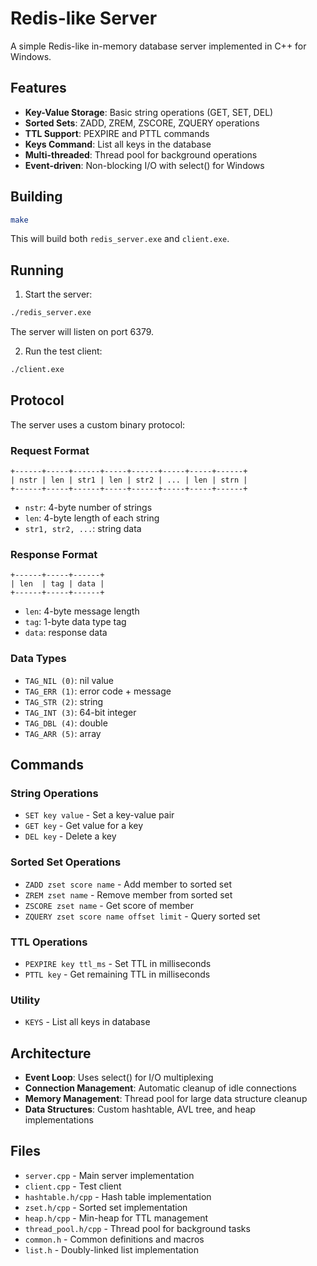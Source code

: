 # Redis-like Server

A simple Redis-like in-memory database server implemented in C++ for Windows.

## Features

- **Key-Value Storage**: Basic string operations (GET, SET, DEL)
- **Sorted Sets**: ZADD, ZREM, ZSCORE, ZQUERY operations
- **TTL Support**: PEXPIRE and PTTL commands
- **Keys Command**: List all keys in the database
- **Multi-threaded**: Thread pool for background operations
- **Event-driven**: Non-blocking I/O with select() for Windows

## Building

```bash
make
```

This will build both `redis_server.exe` and `client.exe`.

## Running

1. Start the server:
```bash
./redis_server.exe
```

The server will listen on port 6379.

2. Run the test client:
```bash
./client.exe
```

## Protocol

The server uses a custom binary protocol:

### Request Format
```
+------+-----+------+-----+------+-----+-----+------+
| nstr | len | str1 | len | str2 | ... | len | strn |
+------+-----+------+-----+------+-----+-----+------+
```

- `nstr`: 4-byte number of strings
- `len`: 4-byte length of each string
- `str1, str2, ...`: string data

### Response Format
```
+------+-----+------+
| len  | tag | data |
+------+-----+------+
```

- `len`: 4-byte message length
- `tag`: 1-byte data type tag
- `data`: response data

### Data Types
- `TAG_NIL (0)`: nil value
- `TAG_ERR (1)`: error code + message
- `TAG_STR (2)`: string
- `TAG_INT (3)`: 64-bit integer
- `TAG_DBL (4)`: double
- `TAG_ARR (5)`: array

## Commands

### String Operations
- `SET key value` - Set a key-value pair
- `GET key` - Get value for a key
- `DEL key` - Delete a key

### Sorted Set Operations
- `ZADD zset score name` - Add member to sorted set
- `ZREM zset name` - Remove member from sorted set
- `ZSCORE zset name` - Get score of member
- `ZQUERY zset score name offset limit` - Query sorted set

### TTL Operations
- `PEXPIRE key ttl_ms` - Set TTL in milliseconds
- `PTTL key` - Get remaining TTL in milliseconds

### Utility
- `KEYS` - List all keys in database

## Architecture

- **Event Loop**: Uses select() for I/O multiplexing
- **Connection Management**: Automatic cleanup of idle connections
- **Memory Management**: Thread pool for large data structure cleanup
- **Data Structures**: Custom hashtable, AVL tree, and heap implementations

## Files

- `server.cpp` - Main server implementation
- `client.cpp` - Test client
- `hashtable.h/cpp` - Hash table implementation
- `zset.h/cpp` - Sorted set implementation
- `heap.h/cpp` - Min-heap for TTL management
- `thread_pool.h/cpp` - Thread pool for background tasks
- `common.h` - Common definitions and macros
- `list.h` - Doubly-linked list implementation 